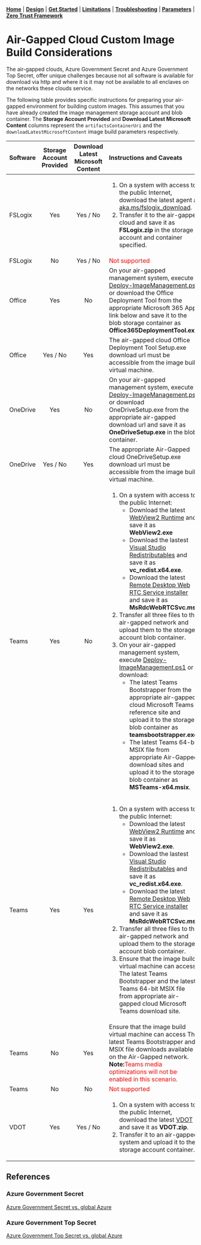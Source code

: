[**Home**](../README.md) | [**Design**](design.md) | [**Get Started**](quickStart.md) | [**Limitations**](limitations.md) | [**Troubleshooting**](troubleshooting.md) | [**Parameters**](parameters.md) | [**Zero Trust Framework**](zeroTrustFramework.md)

# Air-Gapped Cloud Custom Image Build Considerations

The air-gapped clouds, Azure Government Secret and Azure Government Top Secret, offer unique challenges because not all software is available for download via http and where it is it may not be available to all enclaves on the networks these clouds service.

The following table provides specific instructions for preparing your air-gapped environment for building custom images. This assumes that you have already created the image management storage account and blob container. The **Storage Account Provided** and **Download Latest Microsoft Content** columns represent the `artifactsContainerUri` and the `downloadLatestMicrosoftContent` image build parameters respectively.

| Software | Storage Account</br>Provided | Download Latest</br>Microsoft Content | Instructions and Caveats |
|:--|:--:|:--:|:--|
| FSLogix | Yes | Yes / No | <ol><li>On a system with access to the public Internet, download the latest agent at [aka.ms/fslogix_download](https://aka.ms/fslogix_download).</li><li>Transfer it to the air-gapped cloud and save it as **FSLogix.zip** in the storage account and container specified.</li></ol> |
| FSLogix | No | Yes / No | <span style="color:red">Not supported</span> |
| Office | Yes | No | On your air-gapped management system, execute [Deploy-ImageManagement.ps1](quickStart.md#deploy-image-management-resources) or download the Office Deployment Tool from the appropriate Microsoft 365 Apps link below and save it to the blob storage container as **Office365DeploymentTool.exe**. |
| Office | Yes / No | Yes | The air-gapped cloud Office Deployment Tool Setup.exe download url must be accessible from the image build virtual machine. |
| OneDrive | Yes | No |  On your air-gapped management system, execute [Deploy-ImageManagement.ps1](quickStart.md#deploy-image-management-resources) or download OneDriveSetup.exe from the appropriate air-gapped download url and save it as **OneDriveSetup.exe** in the blob container.|
| OneDrive | Yes / No | Yes | The appropriate Air-Gapped cloud OneDriveSetup.exe download url must be accessible from the image build virtual machine. |
| Teams | Yes | No | <ol><li>On a system with access to the public Internet:</br><ul><li>Download the latest [WebView2 Runtime](https://go.microsoft.com/fwlink/?linkid=2124703) and save it as **WebView2.exe**</li><li>Download the lastest [Visual Studio Redistributables](https://aka.ms/vs/17/release/vc_redist.x64.exe) and save it as **vc_redist.x64.exe**.</li><li>Download the latest [Remote Desktop Web RTC Service installer](https://aka.ms/msrdcwebrtcsvc/msi) and save it as **MsRdcWebRTCSvc.msi**.</li></ul><li>Transfer all three files to the air-gapped network and upload them to the storage account blob container.</li><li>On your air-gapped management system, execute [Deploy-ImageManagement.ps1](quickStart.md#deploy-image-management-resources) or  download:<ul><li>The latest Teams Bootstrapper from the appropriate air-gapped cloud Microsoft Teams reference site and upload it to the storage blob container as **teamsbootstrapper.exe**.</li><li>The latest Teams 64-bit MSIX file from appropriate Air-Gapped download sites and upload it to the storage blob container as **MSTeams-x64.msix**.</li></ul></ol> |
| Teams | Yes | Yes | <ol><li>On a system with access to the public Internet:</br><ul><li>Download the latest [WebView2 Runtime](https://go.microsoft.com/fwlink/?linkid=2124703) and save it as **WebView2.exe**.</li><li>Download the lastest [Visual Studio Redistributables](https://aka.ms/vs/17/release/vc_redist.x64.exe) and save it as **vc_redist.x64.exe**.</li><li>Download the latest [Remote Desktop Web RTC Service installer](https://aka.ms/msrdcwebrtcsvc/msi) and save it as **MsRdcWebRTCSvc.msi**.</li></ul><li>Transfer all three files to the air-gapped network and upload them to the storage account blob container.</li><li>Ensure that the image build virtual machine can access The latest Teams Bootstrapper and the latest Teams 64-bit MSIX file from appropriate air-gapped cloud Microsoft Teams download site. |
| Teams | No | Yes | Ensure that the image build virtual machine can access The latest Teams Bootstrapper and MSIX file downloads available on the Air-Gapped network. **Note:**<span style="color:red">Teams media optimizations will not be enabled in this scenario.</span> |
| Teams | No | No | <span style="color:red">Not supported</span> |
| VDOT | Yes | Yes / No | <ol><li>On a system with access to the public Internet, download the latest [VDOT](https://github.com/The-Virtual-Desktop-Team/Virtual-Desktop-Optimization-Tool/archive/refs/heads/main.zip) and save it as **VDOT.zip**.</li><li>Transfer it to an air-gapped system and upload it to the storage account container. |

## References

### Azure Government Secret

[Azure Government Secret vs. global Azure](https://review.learn.microsoft.com/en-us/microsoft-government-secret/azure/azure-government-secret/overview/azure-government-secret-differences-from-global-azure?branch=live)

### Azure Government Top Secret

[Azure Government Top Secret vs. global Azure](https://review.learn.microsoft.com/en-us/microsoft-government-topsecret/azure/azure-government-top-secret/overview/azure-government-top-secret-differences-from-global-azure?branch=live)